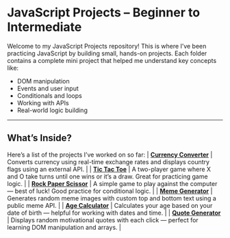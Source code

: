 #  JavaScript Projects – Beginner to Intermediate

Welcome to my JavaScript Projects repository! 
This is where I’ve been practicing JavaScript by building small, hands-on projects. Each folder contains a complete mini project that helped me understand key concepts like:

- DOM manipulation
- Events and user input
- Conditionals and loops
- Working with APIs
- Real-world logic building

---
## What’s Inside?

Here’s a list of the projects I’ve worked on so far:
| [**Currency Converter**](https://currencyconverter-navy-eight.vercel.app/) | Converts currency using real-time exchange rates and displays country flags using an external API. |
| [**Tic Tac Toe**](https://tictactoe-xi-liart.vercel.app/) | A two-player game where X and O take turns until one wins or it’s a draw. Great for practicing game logic. |
| [**Rock Paper Scissor**](https://rockpaperscissor-dusky.vercel.app/) | A simple game to play against the computer — best of luck! Good practice for conditional logic. |
| [**Meme Generator**](https://memegenerator-pied.vercel.app/) | Generates random meme images with custom top and bottom text using a public meme API. |
| [**Age Calculator**](https://agecalculator-umber.vercel.app/) | Calculates your age based on your date of birth — helpful for working with dates and time. |
| [**Quote Generator**](https://quotegenerator-sandy.vercel.app/) | Displays random motivational quotes with each click — perfect for learning DOM manipulation and arrays. |
